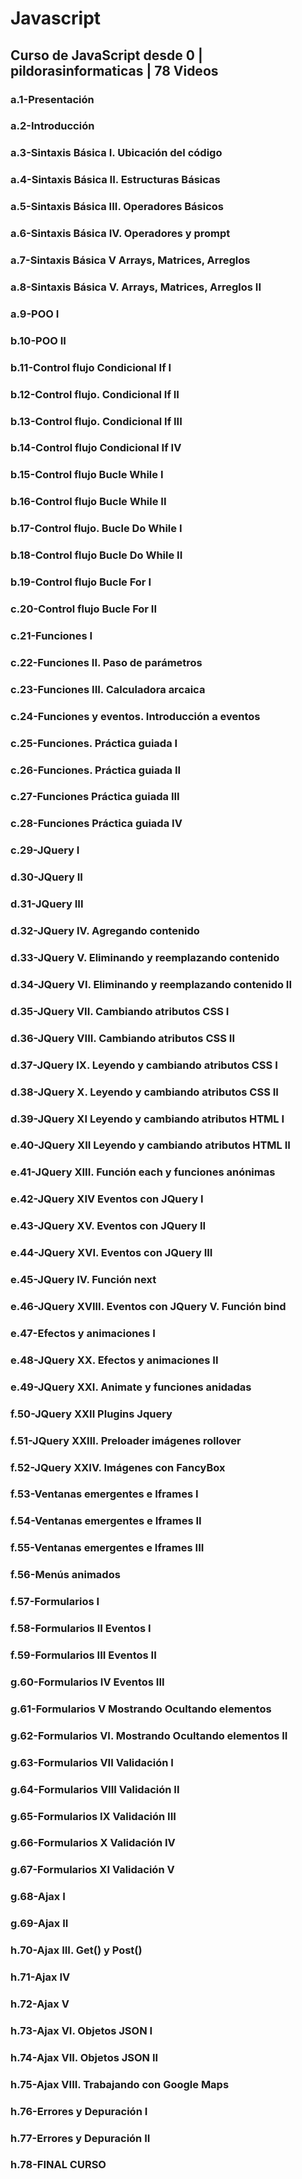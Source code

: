 # Javascript
## Curso de JavaScript desde 0 | pildorasinformaticas | 78 Videos

### a.1-Presentación
### a.2-Introducción
### a.3-Sintaxis Básica I. Ubicación del código
### a.4-Sintaxis Básica II. Estructuras Básicas
### a.5-Sintaxis Básica III. Operadores Básicos
### a.6-Sintaxis Básica IV. Operadores y prompt
### a.7-Sintaxis Básica V Arrays, Matrices, Arreglos
### a.8-Sintaxis Básica V. Arrays, Matrices, Arreglos II
### a.9-POO I
### b.10-POO II
### b.11-Control flujo Condicional If I
### b.12-Control flujo. Condicional If II
### b.13-Control flujo. Condicional If III
### b.14-Control flujo Condicional If IV
### b.15-Control flujo Bucle While I
### b.16-Control flujo Bucle While II
### b.17-Control flujo. Bucle Do While I
### b.18-Control flujo Bucle Do While II
### b.19-Control flujo Bucle For I
### c.20-Control flujo Bucle For II
### c.21-Funciones I
### c.22-Funciones II. Paso de parámetros
### c.23-Funciones III. Calculadora arcaica
### c.24-Funciones y eventos. Introducción a eventos
### c.25-Funciones. Práctica guiada I
### c.26-Funciones. Práctica guiada II
### c.27-Funciones Práctica guiada III
### c.28-Funciones Práctica guiada IV
### c.29-JQuery I
### d.30-JQuery II
### d.31-JQuery III
### d.32-JQuery IV. Agregando contenido
### d.33-JQuery V. Eliminando y reemplazando contenido
### d.34-JQuery VI. Eliminando y reemplazando contenido II
### d.35-JQuery VII. Cambiando atributos CSS I
### d.36-JQuery VIII. Cambiando atributos CSS II
### d.37-JQuery IX. Leyendo y cambiando atributos CSS I
### d.38-JQuery X. Leyendo y cambiando atributos CSS II
### d.39-JQuery XI Leyendo y cambiando atributos HTML I
### e.40-JQuery XII Leyendo y cambiando atributos HTML II
### e.41-JQuery XIII. Función each y funciones anónimas
### e.42-JQuery XIV Eventos con JQuery I
### e.43-JQuery XV. Eventos con JQuery II
### e.44-JQuery XVI. Eventos con JQuery III
### e.45-JQuery IV. Función next
### e.46-JQuery XVIII. Eventos con JQuery V. Función bind
### e.47-Efectos y animaciones I
### e.48-JQuery XX. Efectos y animaciones II
### e.49-JQuery XXI. Animate y funciones anidadas
### f.50-JQuery XXII Plugins Jquery
### f.51-JQuery XXIII. Preloader imágenes rollover
### f.52-JQuery XXIV. Imágenes con FancyBox
### f.53-Ventanas emergentes e Iframes I
### f.54-Ventanas emergentes e Iframes II
### f.55-Ventanas emergentes e Iframes III
### f.56-Menús animados
### f.57-Formularios I
### f.58-Formularios II Eventos I
### f.59-Formularios III Eventos II
### g.60-Formularios IV Eventos III
### g.61-Formularios V Mostrando Ocultando elementos
### g.62-Formularios VI. Mostrando Ocultando elementos II
### g.63-Formularios VII Validación I
### g.64-Formularios VIII Validación II
### g.65-Formularios IX Validación III
### g.66-Formularios X Validación IV
### g.67-Formularios XI Validación V
### g.68-Ajax I
### g.69-Ajax II
### h.70-Ajax III. Get() y Post()
### h.71-Ajax IV
### h.72-Ajax V
### h.73-Ajax VI. Objetos JSON I
### h.74-Ajax VII. Objetos JSON II
### h.75-Ajax VIII. Trabajando con Google Maps
### h.76-Errores y Depuración I
### h.77-Errores y Depuración II
### h.78-FINAL CURSO
